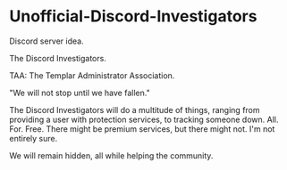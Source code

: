# Unofficial-Discord-Investigators
Discord server idea.

The Discord Investigators.

TAA: The Templar Administrator Association.

"We will not stop until we have fallen."

The Discord Investigators will do a multitude of things, ranging from providing a user with protection services, to tracking someone down.
All. For. Free.
There might be premium services, but there might not. I'm not entirely sure.

We will remain hidden, all while helping the community.
